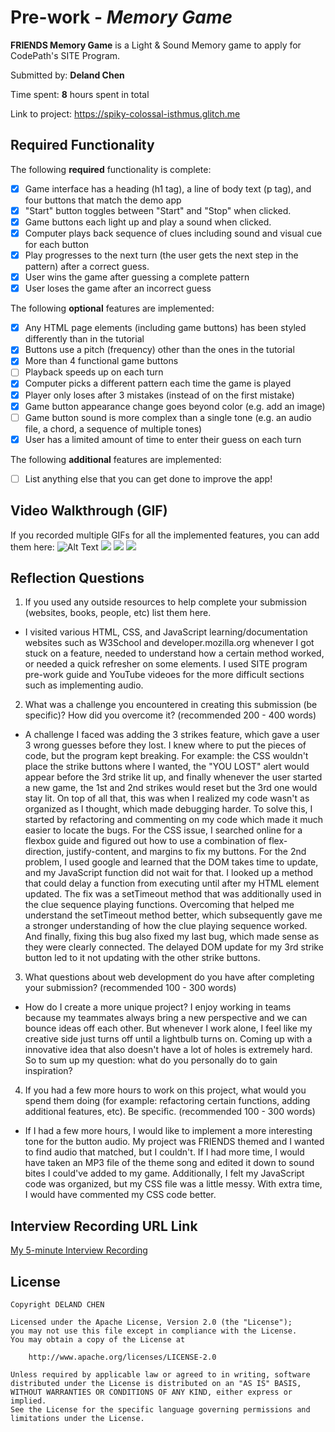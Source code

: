 # Pre-work - *Memory Game*

**FRIENDS Memory Game** is a Light & Sound Memory game to apply for CodePath's SITE Program. 

Submitted by: **Deland Chen**

Time spent: **8** hours spent in total

Link to project: https://spiky-colossal-isthmus.glitch.me

## Required Functionality

The following **required** functionality is complete:

* [x] Game interface has a heading (h1 tag), a line of body text (p tag), and four buttons that match the demo app
* [x] "Start" button toggles between "Start" and "Stop" when clicked. 
* [x] Game buttons each light up and play a sound when clicked. 
* [x] Computer plays back sequence of clues including sound and visual cue for each button
* [x] Play progresses to the next turn (the user gets the next step in the pattern) after a correct guess. 
* [x] User wins the game after guessing a complete pattern
* [x] User loses the game after an incorrect guess

The following **optional** features are implemented:

* [x] Any HTML page elements (including game buttons) has been styled differently than in the tutorial
* [x] Buttons use a pitch (frequency) other than the ones in the tutorial
* [x] More than 4 functional game buttons
* [ ] Playback speeds up on each turn
* [x] Computer picks a different pattern each time the game is played
* [x] Player only loses after 3 mistakes (instead of on the first mistake)
* [x] Game button appearance change goes beyond color (e.g. add an image)
* [ ] Game button sound is more complex than a single tone (e.g. an audio file, a chord, a sequence of multiple tones)
* [x] User has a limited amount of time to enter their guess on each turn

The following **additional** features are implemented:

- [ ] List anything else that you can get done to improve the app!

## Video Walkthrough (GIF)

If you recorded multiple GIFs for all the implemented features, you can add them here:
![Alt Text](https://recordit.co/de7I8GKwGJ)
![](gif2-link-here)
![](gif3-link-here)
![](gif4-link-here)

## Reflection Questions
1. If you used any outside resources to help complete your submission (websites, books, people, etc) list them here. 

- I visited various HTML, CSS, and JavaScript learning/documentation websites such as W3School and developer.mozilla.org whenever I got stuck on a feature, needed to understand how a certain method worked, or needed a quick refresher on some elements. I used SITE program pre-work guide and YouTube videoes for the more difficult sections such as implementing audio.


2. What was a challenge you encountered in creating this submission (be specific)? How did you overcome it? (recommended 200 - 400 words) 

- A challenge I faced was adding the 3 strikes feature, which gave a user 3 wrong guesses before they lost. I knew where to put the pieces of code, but the program kept breaking. For example: the CSS wouldn't place the strike buttons where I wanted, the "YOU LOST" alert would appear before the 3rd strike lit up, and finally whenever the user started a new game, the 1st and 2nd strikes would reset but the 3rd one would stay lit. On top of all that, this was when I realized my code wasn't as organized as I thought, which made debugging harder. To solve this, I started by refactoring and commenting on my code which made it much easier to locate the bugs. For the CSS issue, I searched online for a flexbox guide and figured out how to use a combination of flex-direction, justify-content, and margins to fix my buttons. For the 2nd problem, I used google and learned that the DOM takes time to update, and my JavaScript function did not wait for that. I looked up a method that could delay a function from executing until after my HTML element updated. The fix was a setTimeout method that was additionally used in the clue sequence playing functions. Overcoming that helped me understand the setTimeout method better, which subsequently gave me a stronger understanding of how the clue playing sequence worked. And finally, fixing this bug also fixed my last bug, which made sense as they were clearly connected. The delayed DOM update for my 3rd strike button led to it not updating with the other strike buttons.


3. What questions about web development do you have after completing your submission? (recommended 100 - 300 words) 

- How do I create a more unique project? I enjoy working in teams because my teammates always bring a new perspective and we can bounce ideas off each other. But whenever I work alone, I feel like my creative side just turns off until a lightbulb turns on. Coming up with a innovative idea that also doesn't have a lot of holes is extremely hard. So to sum up my question: what do you personally do to gain inspiration?

4. If you had a few more hours to work on this project, what would you spend them doing (for example: refactoring certain functions, adding additional features, etc). Be specific. (recommended 100 - 300 words) 

- If I had a few more hours, I would like to implement a more interesting tone for the button audio. My project was FRIENDS themed and I wanted to find audio that matched, but I couldn't. If I had more time, I would have taken an MP3 file of the theme song and edited it down to sound bites I could've added to my game. Additionally, I felt my JavaScript code was organized, but my CSS file was a little messy. With extra time, I would have commented my CSS code better.



## Interview Recording URL Link

[My 5-minute Interview Recording](your-link-here)


## License

    Copyright DELAND CHEN

    Licensed under the Apache License, Version 2.0 (the "License");
    you may not use this file except in compliance with the License.
    You may obtain a copy of the License at

        http://www.apache.org/licenses/LICENSE-2.0

    Unless required by applicable law or agreed to in writing, software
    distributed under the License is distributed on an "AS IS" BASIS,
    WITHOUT WARRANTIES OR CONDITIONS OF ANY KIND, either express or implied.
    See the License for the specific language governing permissions and
    limitations under the License.
